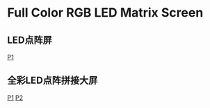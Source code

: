 # Full Color RGB LED Matrix Screen

## LED点阵屏
[P1](https://user-images.githubusercontent.com/32056331/114808190-60f48100-9dda-11eb-9f4d-62a288b5c7d4.png)

## 全彩LED点阵拼接大屏
[P1](https://user-images.githubusercontent.com/32056331/114808183-5f2abd80-9dda-11eb-89f6-740e47ed2a35.png)
[P2](https://user-images.githubusercontent.com/32056331/114811148-27bf0f80-9de0-11eb-83fc-41123c0b0a6b.png)



